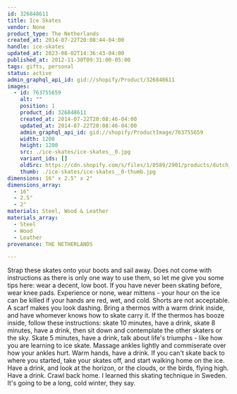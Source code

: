 ```yaml
---
id: 326848611
title: Ice Skates
vendor: None
product_type: The Netherlands
created_at: 2014-07-22T20:08:44-04:00
handle: ice-skates
updated_at: 2023-08-02T14:36:43-04:00
published_at: 2012-11-30T09:31:00-05:00
tags: gifts, personal
status: active
admin_graphql_api_id: gid://shopify/Product/326848611
images:
  - id: 763755659
    alt: ""
    position: 1
    product_id: 326848611
    created_at: 2014-07-22T20:08:46-04:00
    updated_at: 2014-07-22T20:08:46-04:00
    admin_graphql_api_id: gid://shopify/ProductImage/763755659
    width: 1200
    height: 1200
    src: ./ice-skates/ice-skates__0.jpg
    variant_ids: []
    oldSrc: https://cdn.shopify.com/s/files/1/0589/2901/products/dutch_ice_skates.jpeg?v=1406074126
    thumb: ./ice-skates/ice-skates__0-thumb.jpg
dimensions: 16" x 2.5" x 2"
dimensions_array:
  - 16"
  - 2.5"
  - 2"
materials: Steel, Wood & Leather
materials_array:
  - Steel
  - Wood
  - Leather
provenance: THE NETHERLANDS

---
```


Strap these skates onto your boots and sail away. Does not come with instructions as there is only one way to use them, so let me give you some tips here: wear a decent, low boot. If you have never been skating before, wear knee pads. Experience or none, wear mittens - your hour on the ice can be killed if your hands are red, wet, and cold. Shorts are not acceptable. A scarf makes you look dashing. Bring a thermos with a warm drink inside, and have whomever knows how to skate carry it. If the thermos has booze inside, follow these instructions: skate 10 minutes, have a drink, skate 8 minutes, have a drink, then sit down and contemplate the other skaters or the sky. Skate 5 minutes, have a drink, talk about life's triumphs - like how you are learning to ice skate. Massage ankles lightly and commiserate over how your ankles hurt. Warm hands, have a drink. If you can't skate back to where you started, take your skates off, and start walking home on the ice. Have a drink, and look at the horizon, or the clouds, or the birds, flying high. Have a drink. Crawl back home. I learned this skating technique in Sweden. It's going to be a long, cold winter, they say.